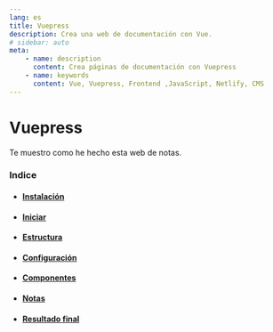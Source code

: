 ```yaml
---
lang: es
title: Vuepress
description: Crea una web de documentación con Vue.
# sidebar: auto
meta:
    - name: description
      content: Crea páginas de documentación con Vuepress
    - name: keywords
      content: Vue, Vuepress, Frontend ,JavaScript, Netlify, CMS
---
```


# Vuepress

Te muestro como he hecho esta web de notas.

### Indice

-   #### [Instalación](/notas/vuepress/instalacion)
-   #### [Iniciar](/notas/vuepress/iniciar-proyecto)
-   #### [Estructura](/notas/vuepress/estructura-proyecto)
-   #### [Configuración](/notas/vuepress/configuracion)
-   #### [Componentes](/notas/vuepress/componentes)
-   #### [Notas](/notas/vuepress/notas)
-   #### [Resultado final](/notas/vuepress/resultado-final)
